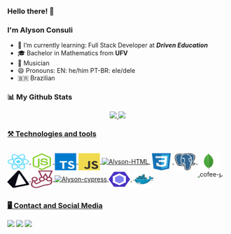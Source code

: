 ### Hello there! 👋 

### I'm Alyson Consuli

- 🌱 I’m currently learning: Full Stack Developer at <i><b>Driven Education</b></i>
- 🎓 Bachelor in Mathematics from <b>UFV</b>
- 🎸 Musician
- 😄 Pronouns: EN: he/him PT-BR: ele/dele
- 🇧🇷 Brazilian

### 📊 My Github Stats
<div align="center">
  <a href="https://github.com/AlysonConsuli">
  <img height="165em" src="https://github-readme-stats.vercel.app/api?username=AlysonConsuli&show_icons=true&theme=radical&include_all_commits=true&count_private=true"/>
  <img height="165em" src="https://github-readme-stats.vercel.app/api/top-langs/?username=AlysonConsuli&layout=compact&langs_count=7&theme=radical"/>
 <!-- <img height="165em" src="https://github-readme-stats.vercel.app/api/wakatime?username=Alyson&theme=radical&show_icons=true&layout=default&langs_count=4"/> -->
</div>
  
### ⚒️ Technologies and tools
<div style="display: inline_block"><br>
<img align="center" alt="Alyson-react" height="40" width="50" src="https://raw.githubusercontent.com/devicons/devicon/master/icons/react/react-original.svg">
<img align="center" alt="Alyson-nodejs" height="40" width="50" src="https://raw.githubusercontent.com/devicons/devicon/master/icons/nodejs/nodejs-original.svg">
<img align="center" alt="Alyson-typescript" height="40" width="50" src="https://raw.githubusercontent.com/devicons/devicon/master/icons/typescript/typescript-original.svg">
  <img align="center" alt="Alyson-Js" height="40" width="50" src="https://raw.githubusercontent.com/devicons/devicon/master/icons/javascript/javascript-original.svg">
  <img align="center" alt="Alyson-HTML" height="40" width="50" src="https://cdn.jsdelivr.net/gh/devicons/devicon/icons/html5/html5-original.svg">
  <img align="center" alt="Alyson-CSS" height="40" width="50" src="https://raw.githubusercontent.com/devicons/devicon/master/icons/css3/css3-original.svg">
 <img align="center" alt="Alyson-postgresql" height="40" width="50" src="https://raw.githubusercontent.com/devicons/devicon/master/icons/postgresql/postgresql-original.svg">
 <img align="center" alt="Alyson-mongodb" height="40" width="50" src="https://raw.githubusercontent.com/devicons/devicon/master/icons/mongodb/mongodb-original.svg">
 <img align="center" alt="Alyson-prisma" height="40" width="50" src="https://raw.githubusercontent.com/prisma/presskit/main/Assets/Prisma-DarkSymbol.svg">
 <img align="center" alt="Alyson-jest" height="40" width="50" src="https://raw.githubusercontent.com/devicons/devicon/master/icons/jest/jest-plain.svg">
 <img align="center" alt="Alyson-cypress" height="40" width="50" src="https://github.com/cypress-io/cypress-icons/blob/master/src/logo/cypress-io-logo-round.svg">
 <img align="center" alt="Alyson-eslint" height="40" width="50" src="https://raw.githubusercontent.com/devicons/devicon/master/icons/eslint/eslint-original.svg">
  <img align="center" alt="Alyson-docker" height="40" width="50" src="https://raw.githubusercontent.com/devicons/devicon/master/icons/docker/docker-original.svg">
<!--   <p></p> space between icons -->
  <img align="right" alt="cofee-pic" height="150em" style="border-radius:50px;" src="https://user-images.githubusercontent.com/97575616/151676617-d3dacf6f-7bef-4160-a9f7-1fa361e57af3.gif">
</div>
</div>
  
  ##
  ### 🖥 Contact and Social Media
<!--  Redes Sociais e Contatos -->
<div>
  <a href = "mailto:consulialyson@gmail.com"><img src="https://img.shields.io/badge/Gmail-D14836?style=for-the-badge&logo=gmail&logoColor=white" target="_blank"></a>
  <a href="https://www.linkedin.com/in/alysonconsuli/" target="_blank"><img src="https://img.shields.io/badge/Linkedin-0e76a8?style=for-the-badge&logo=linkedin&logoColor=white" target="_blank"></a>
  <a href="https://www.instagram.com/alysonconsuli/" target="_blank"><img src="https://img.shields.io/badge/Instagram-E4405F?style=for-the-badge&logo=instagram&logoColor=white" target="_blank"></a>
